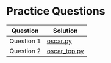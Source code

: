 # Practice Questions

| Question | Solution |
| --- | --- |
| Question 1 | [oscar.py](https://github.com/andreyyohanes/Udacity-Introduction-to-Python-Programming/blob/main/03%20Control%20Flow/14%20Practice%20Questions/oscar.py) |
| Question 2 | [oscar_top.py](https://github.com/andreyyohanes/Udacity-Introduction-to-Python-Programming/blob/main/03%20Control%20Flow/14%20Practice%20Questions/oscar_top.py) |
